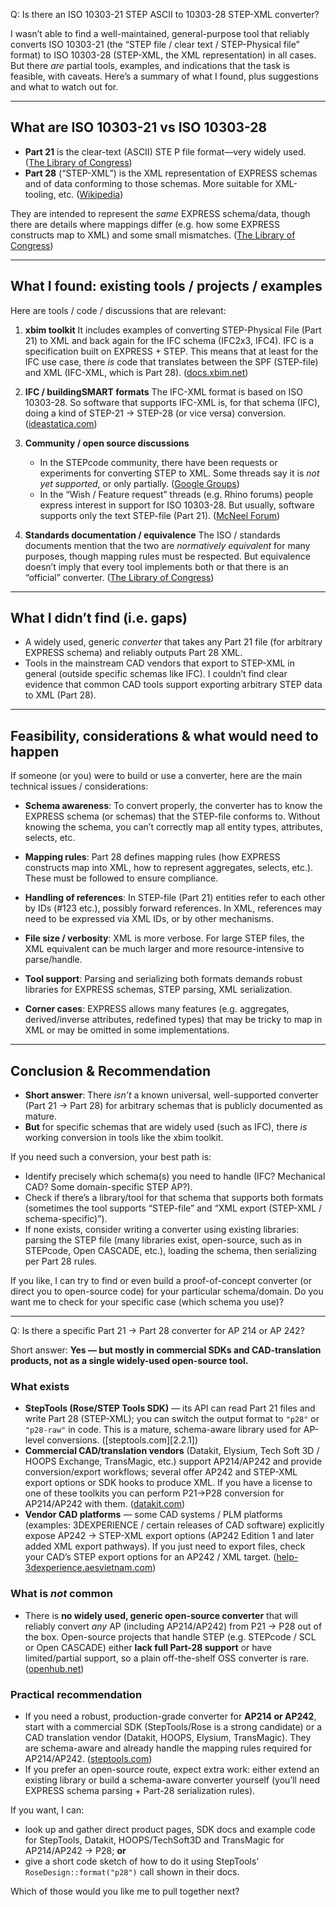 Q: Is there an ISO 10303-21 STEP ASCII to 10303-28 STEP-XML converter?

I wasn’t able to find a well-maintained, general-purpose tool that reliably converts ISO 10303-21 (the “STEP file / clear text / STEP-Physical file” format) to ISO 10303-28 (STEP-XML, the XML representation) in all cases. But there *are* partial tools, examples, and indications that the task is feasible, with caveats. Here’s a summary of what I found, plus suggestions and what to watch out for.

---

## What are ISO 10303-21 vs ISO 10303-28

* **Part 21** is the clear-text (ASCII) STE P file format—very widely used. ([The Library of Congress][1.1])
* **Part 28** (“STEP-XML”) is the XML representation of EXPRESS schemas and of data conforming to those schemas. More suitable for XML-tooling, etc. ([Wikipedia][1.2])

They are intended to represent the *same* EXPRESS schema/data, though there are details where mappings differ (e.g. how some EXPRESS constructs map to XML) and some small mismatches. ([The Library of Congress][1.1])

---

## What I found: existing tools / projects / examples

Here are tools / code / discussions that are relevant:

1. **xbim toolkit**
   It includes examples of converting STEP-Physical File (Part 21) to XML and back again for the IFC schema (IFC2x3, IFC4). IFC is a specification built on EXPRESS + STEP. This means that at least for the IFC use case, there *is* code that translates between the SPF (STEP-file) and XML (IFC-XML, which is Part 28). ([docs.xbim.net][1.3])

2. **IFC / buildingSMART formats**
   The IFC-XML format is based on ISO 10303-28. So software that supports IFC-XML is, for that schema (IFC), doing a kind of STEP-21 → STEP-28 (or vice versa) conversion. ([ideastatica.com][1.4])

3. **Community / open source discussions**

   * In the STEPcode community, there have been requests or experiments for converting STEP to XML. Some threads say it is *not yet supported*, or only partially. ([Google Groups][1.5])
   * In the “Wish / Feature request” threads (e.g. Rhino forums) people express interest in support for ISO 10303-28. But usually, software supports only the text STEP-file (Part 21). ([McNeel Forum][1.6])

4. **Standards documentation / equivalence**
   The ISO / standards documents mention that the two are *normatively equivalent* for many purposes, though mapping rules must be respected. But equivalence doesn’t imply that every tool implements both or that there is an “official” converter. ([The Library of Congress][1.1])

---

## What I didn’t find (i.e. gaps)

* A widely used, generic *converter* that takes any Part 21 file (for arbitrary EXPRESS schema) and reliably outputs Part 28 XML.
* Tools in the mainstream CAD vendors that export to STEP-XML in general (outside specific schemas like IFC). I couldn’t find clear evidence that common CAD tools support exporting arbitrary STEP data to XML (Part 28).

---

## Feasibility, considerations & what would need to happen

If someone (or you) were to build or use a converter, here are the main technical issues / considerations:

* **Schema awareness**: To convert properly, the converter has to know the EXPRESS schema (or schemas) that the STEP-file conforms to. Without knowing the schema, you can’t correctly map all entity types, attributes, selects, etc.

* **Mapping rules**: Part 28 defines mapping rules (how EXPRESS constructs map into XML, how to represent aggregates, selects, etc.). These must be followed to ensure compliance.

* **Handling of references**: In STEP-file (Part 21) entities refer to each other by IDs (#123 etc.), possibly forward references. In XML, references may need to be expressed via XML IDs, or by other mechanisms.

* **File size / verbosity**: XML is more verbose. For large STEP files, the XML equivalent can be much larger and more resource-intensive to parse/handle.

* **Tool support**: Parsing and serializing both formats demands robust libraries for EXPRESS schemas, STEP parsing, XML serialization.

* **Corner cases**: EXPRESS allows many features (e.g. aggregates, derived/inverse attributes, redefined types) that may be tricky to map in XML or may be omitted in some implementations.

---

## Conclusion & Recommendation

* **Short answer**: There *isn’t* a known universal, well-supported converter (Part 21 → Part 28) for arbitrary schemas that is publicly documented as mature.
* **But** for specific schemas that are widely used (such as IFC), there *is* working conversion in tools like the xbim toolkit.

If you need such a conversion, your best path is:

* Identify precisely which schema(s) you need to handle (IFC? Mechanical CAD? Some domain-specific STEP AP?).
* Check if there’s a library/tool for that schema that supports both formats (sometimes the tool supports “STEP-file” and “XML export (STEP-XML / schema-specific)”).
* If none exists, consider writing a converter using existing libraries: parsing the STEP file (many libraries exist, open-source, such as in STEPcode, Open CASCADE, etc.), loading the schema, then serializing per Part 28 rules.

If you like, I can try to find or even build a proof-of-concept converter (or direct you to open-source code) for your particular schema/domain. Do you want me to check for your specific case (which schema you use)?

[1.1]: https://www.loc.gov/preservation/digital/formats/fdd/fdd000448.shtml?utm_source=chatgpt.com "STEP-file, ISO 10303-21"
[1.2]: https://en.wikipedia.org/wiki/ISO_10303-28?utm_source=chatgpt.com "ISO 10303-28"
[1.3]: https://docs.xbim.net/examples/step-to-xml-and-back-again.html?utm_source=chatgpt.com "STEP to XML and Back Again - xbim toolkit"
[1.4]: https://www.ideastatica.com/blog/ifc-format-and-idea-statica?utm_source=chatgpt.com "New feature in version 23.1 - IFC Format and IDEA StatiCa"
[1.5]: https://groups.google.com/g/scl-dev/c/nrs0Xy5_D9I?utm_source=chatgpt.com "STEP to XML"
[1.6]: https://discourse.mcneel.com/t/wish-support-for-xml-based-step-file-format-export-import/79706?utm_source=chatgpt.com "WISH: support for xml-based step file format export-import"

---

Q: Is there a specific Part 21 -> Part 28 converter for AP 214 or AP 242?

Short answer: **Yes — but mostly in commercial SDKs and CAD-translation products, not as a single widely-used open-source tool.**

### What exists

* **StepTools (Rose/STEP Tools SDK)** — its API can read Part 21 files and write Part 28 (STEP-XML); you can switch the output format to `"p28"` or `"p28-raw"` in code. This is a mature, schema-aware library used for AP-level conversions. ([steptools.com][2.2.1])
* **Commercial CAD/translation vendors** (Datakit, Elysium, Tech Soft 3D / HOOPS Exchange, TransMagic, etc.) support AP214/AP242 and provide conversion/export workflows; several offer AP242 and STEP-XML export options or SDK hooks to produce XML. If you have a license to one of these toolkits you can perform P21→P28 conversion for AP214/AP242 with them. ([datakit.com][2.2])
* **Vendor CAD platforms** — some CAD systems / PLM platforms (examples: 3DEXPERIENCE / certain releases of CAD software) explicitly expose AP242 → STEP-XML export options (AP242 Edition 1 and later added XML export pathways). If you just need to export files, check your CAD’s STEP export options for an AP242 / XML target. ([help-3dexperience.aesvietnam.com][2.3])

### What is *not* common

* There is **no widely used, generic open-source converter** that will reliably convert *any* AP (including AP214/AP242) from P21 → P28 out of the box. Open-source projects that handle STEP (e.g. STEPcode / SCL or Open CASCADE) either **lack full Part-28 support** or have limited/partial support, so a plain off-the-shelf OSS converter is rare. ([openhub.net][2.4])

### Practical recommendation

* If you need a robust, production-grade converter for **AP214 or AP242**, start with a commercial SDK (StepTools/Rose is a strong candidate) or a CAD translation vendor (Datakit, HOOPS, Elysium, TransMagic). They are schema-aware and already handle the mapping rules required for AP214/AP242. ([steptools.com][2.1])
* If you prefer an open-source route, expect extra work: either extend an existing library or build a schema-aware converter yourself (you’ll need EXPRESS schema parsing + Part-28 serialization rules).

If you want, I can:

* look up and gather direct product pages, SDK docs and example code for StepTools, Datakit, HOOPS/TechSoft3D and TransMagic for AP214/AP242 → P28; **or**
* give a short code sketch of how to do it using StepTools’ `RoseDesign::format("p28")` call shown in their docs.

Which of those would you like me to pull together next?

[2.1]: https://www.steptools.com/docs/roselib/read_write.html?utm_source=chatgpt.com "Reading and Writing Data Sets"
[2.2]: https://www.datakit.com/en/news/step-ap242-edition-2-datakit-s-3d-data-conversion-tools-support-the-latest-evolution-of-the-step-standard-184.html?utm_source=chatgpt.com "STEP AP242 edition 2: Datakit's 3D data conversion tools ..."
[2.3]: https://help-3dexperience.aesvietnam.com/English/ExchUserMap/sst-t-Export.htm?utm_source=chatgpt.com "Exporting Data to STEP"
[2.4]: https://openhub.net/p/stepcode?utm_source=chatgpt.com "STEPcode"
